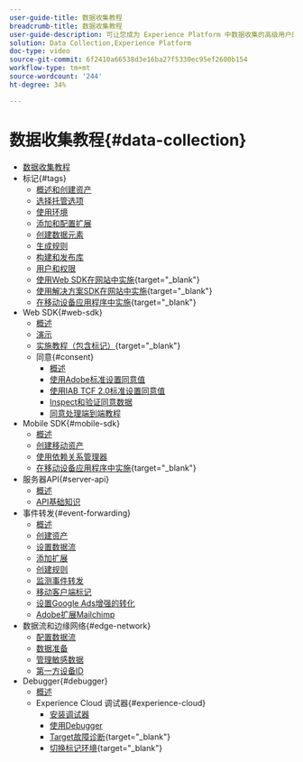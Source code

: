 ```yaml
---
user-guide-title: 数据收集教程
breadcrumb-title: 数据收集教程
user-guide-description: 可让您成为 Experience Platform 中数据收集的高级用户的操作方法视频和教程。
solution: Data Collection,Experience Platform
doc-type: video
source-git-commit: 6f2410a66538d3e16ba27f5330ec95ef2600b154
workflow-type: tm+mt
source-wordcount: '244'
ht-degree: 34%

---
```



# 数据收集教程{#data-collection}

+ [数据收集教程](overview.md)
+ 标记{#tags}
   + [概述和创建资产](tags/create-a-property.md)
   + [选择托管选项](tags/choose-a-hosting-option.md)
   + [使用环境](tags/use-environments.md)
   + [添加和配置扩展](tags/add-and-configure-extensions.md)
   + [创建数据元素](tags/create-data-elements.md)
   + [生成规则](tags/build-rules.md)
   + [构建和发布库](tags/build-and-publish-a-library.md)
   + [用户和权限](tags/users-and-permissions.md)
   + [使用Web SDK在网站中实施](https://experienceleague.adobe.com/docs/platform-learn/implement-web-sdk/overview.html?lang=zh-Hans){target=&quot;_blank&quot;}
   + [使用解决方案SDK在网站中实施](https://experienceleague.adobe.com/docs/platform-learn/implement-in-websites/overview.html){target=&quot;_blank&quot;}
   + [在移动设备应用程序中实施](https://experienceleague.adobe.com/docs/platform-learn/implement-mobile-sdk/overview.html){target=&quot;_blank&quot;}
+ Web SDK{#web-sdk}
   + [概述](web-sdk/overview.md)
   + [演示](web-sdk/demo.md)
   + [实施教程（包含标记）](https://experienceleague.adobe.com/docs/platform-learn/implement-web-sdk/overview.html){target=&quot;_blank&quot;}
   + 同意{#consent}
      + [概述](web-sdk/consent/overview.md)
      + [使用Adobe标准设置同意值](web-sdk/consent/set-consent-adobe.md)
      + [使用IAB TCF 2.0标准设置同意值](web-sdk/consent/set-consent-iab.md)
      + [Inspect和验证同意数据](web-sdk/consent/inspect.md)
      + [同意处理端到端教程](web-sdk/consent/tutorial.md)
+ Mobile SDK{#mobile-sdk}
   + [概述](mobile-sdk/overview.md)
   + [创建移动资产](mobile-sdk/create-mobile-properties.md)
   + [使用依赖关系管理器](mobile-sdk/use-dependency-managers.md)
   + [在移动设备应用程序中实施](https://experienceleague.adobe.com/docs/platform-learn/implement-mobile-sdk/overview.html){target=&quot;_blank&quot;}
+ 服务器API{#server-api}
   + [概述](server-api/overview.md)
   + [API基础知识](server-api/introduction.md)
+ 事件转发{#event-forwarding}
   + [概述](event-forwarding/overview.md)
   + [创建资产](event-forwarding/create-a-property.md)
   + [设置数据流](event-forwarding/set-up-a-datastream.md)
   + [添加扩展](event-forwarding/add-an-extension.md)
   + [创建规则](event-forwarding/create-a-rule.md)
   + [监测事件转发](event-forwarding/monitor.md)
   + [移动客户端标记](event-forwarding/consider-moving-tags.md)
   + [设置Google Ads增强的转化](event-forwarding/set-up-google-ads-enhanced-conversions.md)
   + [Adobe扩展Mailchimp](event-forwarding/adobe-extension-for-mailchimp.md)
+ 数据流和边缘网络{#edge-network}
   + [配置数据流](edge/configure-datastreams.md)
   + [数据准备](edge/data-prep.md)
   + [管理敏感数据](edge/manage-sensitive-data-in-datastreams.md)
   + [第一方设备ID](edge/generate-first-party-device-ids.md)
+ Debugger{#debugger}
   + [概述](debugger/overview.md)
   + Experience Cloud 调试器{#experience-cloud}
      + [安装调试器](debugger/experience-cloud/add-the-extension.md)
      + [使用Debugger](debugger/experience-cloud/use-the-experience-cloud-debugger.md)
      + [Target故障诊断](https://experienceleague.adobe.com/docs/target-learn/tutorials/troubleshooting/troubleshoot-with-the-experience-cloud-debugger.html){target=&quot;_blank&quot;}
      + [切换标记环境](https://experienceleague.adobe.com/docs/platform-learn/implement-in-websites/configure-tags/switch-environments.html){target=&quot;_blank&quot;}
